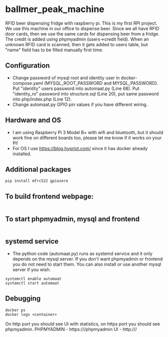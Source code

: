 # ballmer_peak_machine
RFID beer dispensing fridge with raspberry pi. This is my first RPI project. We use this machine in our office to dispense beer. Since we all have RFID door cards, then we use the same cards for dispensing beer from a fridge.
The credit is added using phpmyadmin (users->credit field). When an unknown RFID card is scanned, then it gets added to users table, but "name" field has to be filled manually first time.

## Configuration
 * Change password of mysql root and identity user in docker-compose.yaml (MYSQL_ROOT_PASSWORD and MYSQL_PASSWORD). Put "identity" users password into automaat.py (Line 68). Put "identity_ro" password into structure.sql (Line 20), put same password into php/index.php (Line 12).
 * Change automaat.py GPIO pin values if you have different wiring.

## Hardware and OS
 * I am using Raspberry Pi 3 Model B+ with wifi and bluetooth, but it should work fine on different boards too, please let me know if it works on your PI!
 * For OS I use https://blog.hypriot.com/ since it has docker already installed.

## Additional packages
```apt-get install python-rpi.gpio python-mysqldb
pip install mfrc522 gpiozero
```

## To build frontend webpage:
```docker-compose build
```

## To start phpmyadmin, mysql and frontend
```docker-compose up -d
```

## systemd service
 * The python code (automaat.py) runs as systemd service and it only depends on the mysql server. If you don't want phpmyadmin or frontend you do not need to start them. You can also install or use another mysql server if you wish.
```cp automaat.service /etc/systemd/system/automaat.service
systemctl enable automaat
systemctl start automaat
```
## Debugging
```journalctl -u automaat.service
docker ps
docker logs <container>
```



On http port you should see UI with statistics, on https port you should see phpmyadmin.
PHPMYADMIN - https://<RPI IP>/phpmyadmin
UI - http://<RPI IP>/
